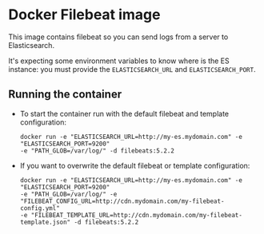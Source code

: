 # Docker Filebeat image
This image contains filebeat so you can send logs from a server to Elasticsearch.

It's expecting some environment variables to know where is the ES instance:
you must provide the `ELASTICSEARCH_URL` and `ELASTICSEARCH_PORT`.

## Running the container

- To start the container run with the default filebeat and template configuration:
  
  ```
  docker run -e "ELASTICSEARCH_URL=http://my-es.mydomain.com" -e "ELASTICSEARCH_PORT=9200" 
  -e "PATH_GLOB=/var/log/" -d filebeats:5.2.2
  ```

- If you want to overwrite the default filebeat or template configuration:

  ```
  docker run -e "ELASTICSEARCH_URL=http://my-es.mydomain.com" -e "ELASTICSEARCH_PORT=9200" 
  -e "PATH_GLOB=/var/log/" -e "FILEBEAT_CONFIG_URL=http://cdn.mydomain.com/my-filebeat-config.yml" 
  -e "FILEBEAT_TEMPLATE_URL=http://cdn.mydomain.com/my-filebeat-template.json" -d filebeats:5.2.2
  ```
